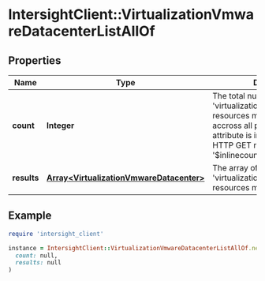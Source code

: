 # IntersightClient::VirtualizationVmwareDatacenterListAllOf

## Properties

| Name | Type | Description | Notes |
| ---- | ---- | ----------- | ----- |
| **count** | **Integer** | The total number of &#39;virtualization.VmwareDatacenter&#39; resources matching the request, accross all pages. The &#39;Count&#39; attribute is included when the HTTP GET request includes the &#39;$inlinecount&#39; parameter. | [optional] |
| **results** | [**Array&lt;VirtualizationVmwareDatacenter&gt;**](VirtualizationVmwareDatacenter.md) | The array of &#39;virtualization.VmwareDatacenter&#39; resources matching the request. | [optional] |

## Example

```ruby
require 'intersight_client'

instance = IntersightClient::VirtualizationVmwareDatacenterListAllOf.new(
  count: null,
  results: null
)
```

